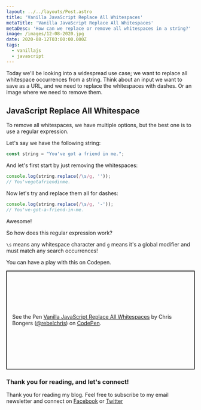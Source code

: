 ```yaml
---
layout: ../../layouts/Post.astro
title: 'Vanilla JavaScript Replace All Whitespaces'
metaTitle: 'Vanilla JavaScript Replace All Whitespaces'
metaDesc: 'How can we replace or remove all whitespaces in a string?'
image: /images/12-08-2020.jpg
date: 2020-08-12T03:00:00.000Z
tags:
  - vanillajs
  - javascript
---
```


Today we'll be looking into a widespread use case; we want to replace all whitespace occurrences from a string. Think about an input we want to save as a URL, and we need to replace the whitespaces with dashes. Or an image where we need to remove them.

## JavaScript Replace All Whitespace

To remove all whitespaces, we have multiple options, but the best one is to use a regular expression.

Let's say we have the following string:

```js
const string = "You've got a friend in me.";
```

And let's first start by just removing the whitespaces:

```js
console.log(string.replace(/\s/g, ''));
// You'vegotafriendinme.
```

Now let's try and replace them all for dashes:

```js
console.log(string.replace(/\s/g, '-'));
// You've-got-a-friend-in-me.
```

Awesome!

So how does this regular expression work?

`\s` means any whitespace character and `g` means it's a global modifier and must match any search occurrences!

You can have a play with this on Codepen.

<p class="codepen" data-height="265" data-theme-id="dark" data-default-tab="js,result" data-user="rebelchris" data-slug-hash="gOraRyP" style="height: 265px; box-sizing: border-box; display: flex; align-items: center; justify-content: center; border: 2px solid; margin: 1em 0; padding: 1em;" data-pen-title="Vanilla JavaScript Replace All Whitespaces">
  <span>See the Pen <a href="https://codepen.io/rebelchris/pen/gOraRyP">
  Vanilla JavaScript Replace All Whitespaces</a> by Chris Bongers (<a href="https://codepen.io/rebelchris">@rebelchris</a>)
  on <a href="https://codepen.io">CodePen</a>.</span>
</p>
<script async src="https://static.codepen.io/assets/embed/ei.js"></script>

### Thank you for reading, and let's connect!

Thank you for reading my blog. Feel free to subscribe to my email newsletter and connect on [Facebook](https://www.facebook.com/DailyDevTipsBlog) or [Twitter](https://twitter.com/DailyDevTips1)
